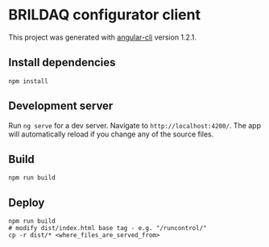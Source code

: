 # BRILDAQ configurator client

This project was generated with [angular-cli](https://github.com/angular/angular-cli) version 1.2.1.

## Install dependencies

`npm install`

## Development server
Run `ng serve` for a dev server. Navigate to `http://localhost:4200/`. The app will automatically reload if you change any of the source files.

## Build

`npm run build`

## Deploy

```
npm run build
# modify dist/index.html base tag - e.g. "/runcontrol/"
cp -r dist/* <where_files_are_served_from>
```
